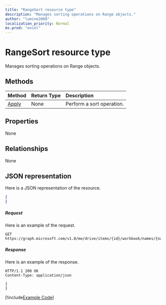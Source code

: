 ```yaml
---
title: "RangeSort resource type"
description: "Manages sorting operations on Range objects."
author: "lumine2008"
localization_priority: Normal
ms.prod: "excel"
---
```


# RangeSort resource type

Manages sorting operations on Range objects.


## Methods

| Method		   | Return Type	|Description|
|:---------------|:--------|:----------|
|[Apply](../api/rangesort-apply.md)|None|Perform a sort operation.|

## Properties
None

## Relationships
None

## JSON representation

Here is a JSON representation of the resource.

<!-- {
  "blockType": "resource",
  "baseType": "microsoft.graph.entity",
  "optionalProperties": [

  ],
  "@odata.type": "microsoft.graph.workbookRangeSort"
}-->

```json
{
}
```

##### Request
Here is an example of the request.

<!--{
  "blockType": "request",
  "name": "range_sort"
}-->
```http
GET https://graph.microsoft.com/v1.0/me/drive/items/{id}/workbook/names/{name}/range/sort
```

##### Response
Here is an example of the response. 
<!-- {
  "blockType": "response",
  "truncated": true,
  "@odata.type": "microsoft.graph.workbookRangeSort"
} -->
```http
HTTP/1.1 200 OK
Content-Type: application/json

{
}
```
[!include[Example Code]( ../includes/range_sort-snippets.md)]


<!-- uuid: 8fcb5dbc-d5aa-4681-8e31-b001d5168d79
2015-10-25 14:57:30 UTC -->
<!-- {
  "type": "#page.annotation",
  "description": "RangeSort resource",
  "keywords": "",
  "section": "documentation",
  "tocPath": ""
}-->
